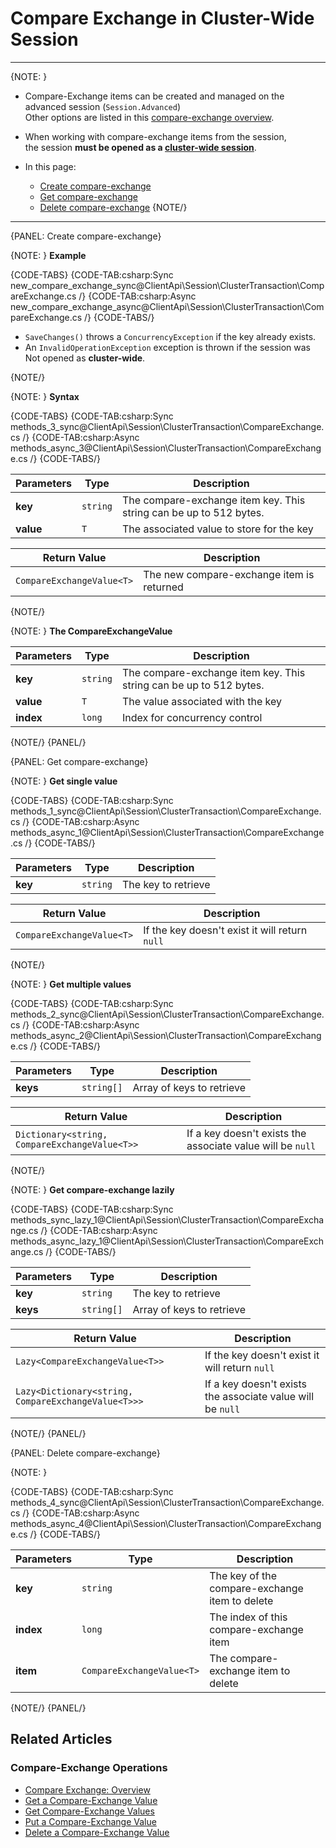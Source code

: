 # Compare Exchange in Cluster-Wide Session

---

{NOTE: }

* Compare-Exchange items can be created and managed on the advanced session (`Session.Advanced`)  
  Other options are listed in this [compare-exchange overview](../../../client-api/operations/compare-exchange/overview#how-to-create-and-manage-compare-exchange-items).

* When working with compare-exchange items from the session,  
  the session __must be opened as a [cluster-wide session](../../../client-api/session/cluster-transaction/overview#open-a-cluster-transaction)__.

* In this page:
    * [Create compare-exchange](../../../client-api/session/cluster-transaction#compare-exchange#create-compare-exchange)
    * [Get compare-exchange](../../../client-api/session/cluster-transaction#compare-exchange#get-compare-exchange)
    * [Delete compare-exchange](../../../client-api/session/cluster-transaction#compare-exchange#delete-compare-exchange)
{NOTE/}

---

{PANEL: Create compare-exchange}

{NOTE: }
__Example__

{CODE-TABS}
{CODE-TAB:csharp:Sync new_compare_exchange_sync@ClientApi\Session\ClusterTransaction\CompareExchange.cs /}
{CODE-TAB:csharp:Async new_compare_exchange_async@ClientApi\Session\ClusterTransaction\CompareExchange.cs /}
{CODE-TABS/}

* `SaveChanges()` throws a `ConcurrencyException` if the key already exists.
* An `InvalidOperationException` exception is thrown if the session was Not opened as __cluster-wide__.

{NOTE/}

{NOTE: }
__Syntax__

{CODE-TABS}
{CODE-TAB:csharp:Sync methods_3_sync@ClientApi\Session\ClusterTransaction\CompareExchange.cs /}
{CODE-TAB:csharp:Async methods_async_3@ClientApi\Session\ClusterTransaction\CompareExchange.cs /}
{CODE-TABS/}

| Parameters   | Type     | Description                                                        |
|--------------|----------|--------------------------------------------------------------------|
| **key**      | `string` | The compare-exchange item key. This string can be up to 512 bytes. |
| **value**    | `T`      | The associated value to store for the key                          |

| Return Value              | Description                               |
|---------------------------|-------------------------------------------|
| `CompareExchangeValue<T>` | The new compare-exchange item is returned |
{NOTE/}

{NOTE: }
__The CompareExchangeValue__

| Parameters   | Type     | Description                                                        |
|--------------|----------|--------------------------------------------------------------------|
| **key**      | `string` | The compare-exchange item key. This string can be up to 512 bytes. |
| **value**    | `T`      | The value associated with the key                                  |
| **index**    | `long`   | Index for concurrency control                                      |

{NOTE/}
{PANEL/}

{PANEL: Get compare-exchange}

{NOTE: }
__Get single value__

{CODE-TABS}
{CODE-TAB:csharp:Sync methods_1_sync@ClientApi\Session\ClusterTransaction\CompareExchange.cs /}
{CODE-TAB:csharp:Async methods_async_1@ClientApi\Session\ClusterTransaction\CompareExchange.cs /}
{CODE-TABS/}

| Parameters   | Type     | Description         |
|--------------|----------|---------------------|
| **key**      | `string` | The key to retrieve |

| Return Value | Description |
| ------------- | ----- |
| `CompareExchangeValue<T>`| If the key doesn't exist it will return `null` |

{NOTE/}

{NOTE: }
__Get multiple values__

{CODE-TABS}
{CODE-TAB:csharp:Sync methods_2_sync@ClientApi\Session\ClusterTransaction\CompareExchange.cs /}
{CODE-TAB:csharp:Async methods_async_2@ClientApi\Session\ClusterTransaction\CompareExchange.cs /}
{CODE-TABS/}

| Parameters   | Type       | Description               |
|--------------|------------|---------------------------|
| **keys**     | `string[]` | Array of keys to retrieve |

| Return Value | Description |
| ------------- | ----- |
| `Dictionary<string, CompareExchangeValue<T>>` | If a key doesn't exists the associate value will be `null` |
{NOTE/}

{NOTE: }
__Get compare-exchange lazily__

{CODE-TABS}
{CODE-TAB:csharp:Sync methods_sync_lazy_1@ClientApi\Session\ClusterTransaction\CompareExchange.cs /}
{CODE-TAB:csharp:Async methods_async_lazy_1@ClientApi\Session\ClusterTransaction\CompareExchange.cs /}
{CODE-TABS/}

| Parameters  | Type       | Description               |
|-------------|------------|---------------------------|
| **key**     | `string`   | The key to retrieve       |
| **keys**    | `string[]` | Array of keys to retrieve |

| Return Value | Description |
| ------------- | ----- |
| `Lazy<CompareExchangeValue<T>>`| If the key doesn't exist it will return `null` |
| `Lazy<Dictionary<string, CompareExchangeValue<T>>>` | If a key doesn't exists the associate value will be `null` |
{NOTE/}
{PANEL/}

{PANEL: Delete compare-exchange}

{NOTE: }

{CODE-TABS}
{CODE-TAB:csharp:Sync methods_4_sync@ClientApi\Session\ClusterTransaction\CompareExchange.cs /}
{CODE-TAB:csharp:Async methods_async_4@ClientApi\Session\ClusterTransaction\CompareExchange.cs /}
{CODE-TABS/}

| Parameters | Type                      | Description                                    |
|------------|---------------------------|------------------------------------------------|
| **key**    | `string`                  | The key of the compare-exchange item to delete |
| **index**  | `long`                    | The index of this compare-exchange item        |
| **item**   | `CompareExchangeValue<T>` | The compare-exchange item to delete            |

{NOTE/}
{PANEL/}

## Related Articles

### Compare-Exchange Operations

- [Compare Exchange: Overview](../../../client-api/operations/compare-exchange/overview)
- [Get a Compare-Exchange Value](../../../client-api/operations/compare-exchange/get-compare-exchange-value)
- [Get Compare-Exchange Values](../../../client-api/operations/compare-exchange/get-compare-exchange-values)
- [Put a Compare-Exchange Value](../../../client-api/operations/compare-exchange/delete-compare-exchange-value)
- [Delete a Compare-Exchange Value](../../../client-api/operations/compare-exchange/delete-compare-exchange-value)
